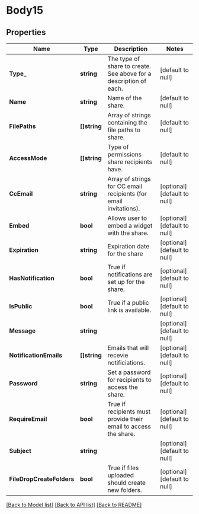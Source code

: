 # Body15

## Properties
Name | Type | Description | Notes
------------ | ------------- | ------------- | -------------
**Type_** | **string** | The type of share to create. See above for a description of each. | [default to null]
**Name** | **string** | Name of the share. | [default to null]
**FilePaths** | **[]string** | Array of strings containing the file paths to share. | [default to null]
**AccessMode** | **[]string** | Type of permissions share recipients have. | [default to null]
**CcEmail** | **string** | Array of strings for CC email recipients (for email invitations). | [optional] [default to null]
**Embed** | **bool** | Allows user to embed a widget with the share. | [optional] [default to null]
**Expiration** | **string** | Expiration date for the share | [optional] [default to null]
**HasNotification** | **bool** | True if notifications are set up for the share.  | [optional] [default to null]
**IsPublic** | **bool** | True if a public link is available.  | [optional] [default to null]
**Message** | **string** |  | [optional] [default to null]
**NotificationEmails** | **[]string** | Emails that will recevie notificiations. | [optional] [default to null]
**Password** | **string** | Set a password for recipients to access the share.  | [optional] [default to null]
**RequireEmail** | **bool** | True if recipients must provide their email to access the share.  | [optional] [default to null]
**Subject** | **string** |  | [optional] [default to null]
**FileDropCreateFolders** | **bool** | True if files uploaded should create new folders.  | [optional] [default to null]

[[Back to Model list]](../README.md#documentation-for-models) [[Back to API list]](../README.md#documentation-for-api-endpoints) [[Back to README]](../README.md)

